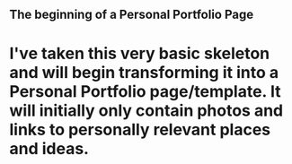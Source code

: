 ## The beginning of a Personal Portfolio Page

# I've taken this very basic skeleton and will begin transforming it into a Personal Portfolio page/template. It will initially only contain photos and links to personally relevant places and ideas.
